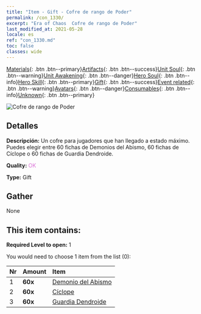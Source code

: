 ```yaml
---
title: "Item - Gift - Cofre de rango de Poder"
permalink: /con_1330/
excerpt: "Era of Chaos  Cofre de rango de Poder"
last_modified_at: 2021-05-28
locale: es
ref: "con_1330.md"
toc: false
classes: wide
---
```

 [Materials](/ItemsES/){: .btn .btn--primary}[Artifacts](/ItemsES/Artifacts/){: .btn .btn--success}[Unit Soul](/ItemsES/UnitSoul/){: .btn .btn--warning}[Unit Awakening](/ItemsES/UnitAwakening/){: .btn .btn--danger}[Hero Soul](/ItemsES/HeroSoul/){: .btn .btn--info}[Hero Skill](/ItemsES/HeroSkill/){: .btn .btn--primary}[Gift](/ItemsES/Gift/){: .btn .btn--success}[Event related](/ItemsES/Events/){: .btn .btn--warning}[Avatars](/ItemsES/Avatars/){: .btn .btn--danger}[Consumables](/ItemsES/Consumables/){: .btn .btn--info}[Unknown](/ItemsES/Unknown/){: .btn .btn--primary}

 ![Cofre de rango de Poder](/images/t/i_905001.png)

## Detalles
 **Descripción:** Un cofre para jugadores que han llegado a estado máximo. Puedes elegir entre 60 fichas de Demonios del Abismo, 60 fichas de Cíclope o 60 fichas de Guardia Dendroide.

 **Quality:** <span style="color: #DA70D6">OK</span>

 **Type:** Gift

## Gather

  None

## This item contains:

 **Required Level to open:** 1

 You would need to choose 1 item from the list (0):

  | Nr | Amount |     Item    |
  |:---|:-------|:------------|
  | 1 |  **60x** | [Demonio del Abismo](/ItemsES/unt_230/) |  | 
  | 2 |  **60x** | [Cíclope](/ItemsES/unt_222/) |  | 
  | 3 |  **60x** | [Guardia Dendroide](/ItemsES/unt_203/) |  | 
